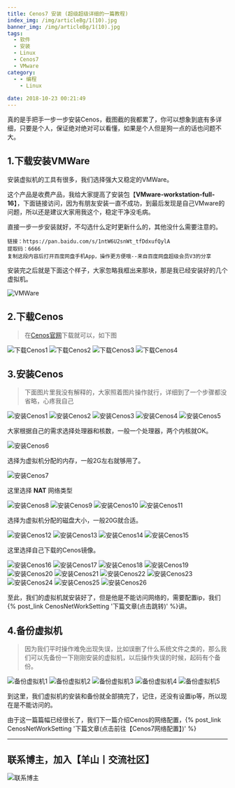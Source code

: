 ```yaml
---
title: Cenos7 安装 (超级超级详细的一篇教程)
index_img: /img/articleBg/1(10).jpg
banner_img: /img/articleBg/1(10).jpg
tags:
  - 软件
  - 安装
  - Linux
  - Cenos7
  - VMware
category:
  - - 编程
    - Linux
 
date: 2018-10-23 00:21:49
---
```


真的是手把手一步一步安装Cenos，截图截的我都累了，你可以想象到底有多详细，只要是个人，保证绝对绝对可以看懂，如果是个人但是狗一点的话也问题不大。

<!-- more -->

## 1.下载安装VMWare

安装虚拟机的工具有很多，我们选择强大又稳定的VMWare。

这个产品是收费产品，我给大家提高了安装包【**VMware-workstation-full-16**】，下面链接访问，因为有朋友安装一直不成功，到最后发现是自己VMware的问题，所以还是建议大家用我这个，稳定干净没毛病。

直接一步一步安装就好，不勾选什么定时更新什么的，其他没什么需要注意的。

```
链接：https://pan.baidu.com/s/1ntW6U2snWt_tfDdxufQylA 
提取码：6666 
复制这段内容后打开百度网盘手机App，操作更方便哦--来自百度网盘超级会员V3的分享
```

安装完之后就是下面这个样子，大家忽略我框出来那块，那是我已经安装好的几个虚拟机。

![VMWare](/img/articleContent/Cenos7/VMware.png)

## 2.下载Cenos

> 在[Cenos官网](https://www.centos.org/)下载就可以，如下图

![下载Cenos1](/img/articleContent/Cenos7/CenosDownload1.png)
![下载Cenos2](/img/articleContent/Cenos7/CenosDownload2.png)
![下载Cenos3](/img/articleContent/Cenos7/CenosDownload3.png)
![下载Cenos4](/img/articleContent/Cenos7/CenosDownload4.png)

## 3.安装Cenos

> 下面图片里我没有解释的，大家照着图片操作就行，详细到了一个步骤都没省略，心疼我自己

![安装Cenos1](/img/articleContent/Cenos7/Cenos1.png)
![安装Cenos2](/img/articleContent/Cenos7/Cenos2.png)
![安装Cenos3](/img/articleContent/Cenos7/Cenos3.png)
![安装Cenos4](/img/articleContent/Cenos7/Cenos4.png)
![安装Cenos5](/img/articleContent/Cenos7/Cenos5.png)

大家根据自己的需求选择处理器和核数，一般一个处理器，两个内核就OK。

![安装Cenos6](/img/articleContent/Cenos7/Cenos6.png)

选择为虚拟机分配的内存，一般2G左右就够用了。

![安装Cenos7](/img/articleContent/Cenos7/Cenos7.png)

这里选择 **NAT** 网络类型

![安装Cenos8](/img/articleContent/Cenos7/Cenos8.png)
![安装Cenos9](/img/articleContent/Cenos7/Cenos9.png)
![安装Cenos10](/img/articleContent/Cenos7/Cenos10.png)
![安装Cenos11](/img/articleContent/Cenos7/Cenos11.png)

选择为虚拟机分配的磁盘大小，一般20G就合适。

![安装Cenos12](/img/articleContent/Cenos7/Cenos12.png)
![安装Cenos13](/img/articleContent/Cenos7/Cenos13.png)
![安装Cenos14](/img/articleContent/Cenos7/Cenos14.png)
![安装Cenos15](/img/articleContent/Cenos7/Cenos15.png)

这里选择自己下载的Cenos镜像。

![安装Cenos16](/img/articleContent/Cenos7/Cenos16.png)
![安装Cenos17](/img/articleContent/Cenos7/Cenos17.png)
![安装Cenos18](/img/articleContent/Cenos7/Cenos18.png)
![安装Cenos19](/img/articleContent/Cenos7/Cenos19.png)
![安装Cenos20](/img/articleContent/Cenos7/Cenos20.png)
![安装Cenos21](/img/articleContent/Cenos7/Cenos21.png)
![安装Cenos22](/img/articleContent/Cenos7/Cenos22.png)
![安装Cenos23](/img/articleContent/Cenos7/Cenos23.png)
![安装Cenos24](/img/articleContent/Cenos7/Cenos24.png)
![安装Cenos25](/img/articleContent/Cenos7/Cenos25.png)
![安装Cenos26](/img/articleContent/Cenos7/Cenos26.png)

至此，我们的虚拟机就安装好了，但是他是不能访问网络的，需要配置ip，我们{% post_link CenosNetWorkSetting '下篇文章(点击跳转)' %}讲。

## 4.备份虚拟机

> 因为我们平时操作难免出现失误，比如误删了什么系统文件之类的，那么我们可以先备份一下刚刚安装的虚拟机，以后操作失误的时候，起码有个备份。

![备份虚拟机1](/img/articleContent/Cenos7/Cenos27.png)
![备份虚拟机2](/img/articleContent/Cenos7/Cenos28.png)
![备份虚拟机3](/img/articleContent/Cenos7/Cenos29.png)
![备份虚拟机4](/img/articleContent/Cenos7/Cenos30.png)
![备份虚拟机5](/img/articleContent/Cenos7/Cenos31.png)

到这里，我们虚拟机的安装和备份就全部搞完了，记住，还没有设置ip等，所以现在是不能访问的。

由于这一篇篇幅已经很长了，我们下一篇介绍Cenos的网络配置，{% post_link CenosNetWorkSetting '下篇文章(点击前往【Cenos7网络配置】)' %}

---

## 联系博主，加入【羊山丨交流社区】
![联系博主](/img/icon/wechatFindMe.png)